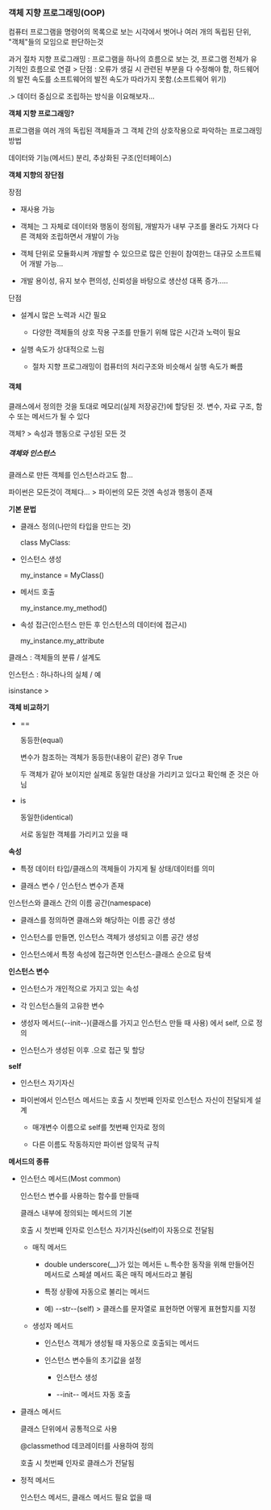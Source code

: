 ### 객체 지향 프로그래밍(OOP)

컴퓨터 프로그램을 명령어의 목록으로 보는 시각에서 벗어나 여러 개의 독립된 단위, "객체"들의 모임으로 판단하는것

과거 절차 지향 프로그래밍 : 프로그램을 하나의 흐름으로 보는 것, 프로그램 전체가 유기적인 흐름으로 연결 > 단점 : 오류가 생길 시 관련된 부분을 다 수정해야 함, 하드웨어의 발전 속도를 소프트웨어의 발전 속도가 따라가지 못함.(소프트웨어 위기)

.> 데이터 중심으로 조립하는 방식을 이요해보자...

**객체 지향 프로그래밍?**

프로그램을 여러 개의 독립된 객체들과 그 객체 간의 상호작용으로 파악하는 프로그래밍 방법

데이터와 기능(메서드) 분리, 추상화된 구조(인터페이스)



**객체 지향의 장단점**

장점

- 재사용 가능

- 객체는 그 자체로 데이터와 행동이 정의됨, 개발자가 내부 구조를 몰라도 가져다 다른 객체와 조립하면서 개발이 가능

- 객체 단위로 모듈화시켜 개발할 수 있으므로 많은 인원이 참여한느 대규모 소프트웨어 개발 가능...

- 개발 용이성, 유지 보수 편의성, 신뢰성을 바탕으로 생산성 대폭 증가.....

단점

- 설계시 많은 노력과 시간 필요
  
  - 다양한 객체들의 상호 작용 구조를 만들기 위해 많은 시간과 노력이 필요

- 실행 속도가 상대적으로 느림
  
  - 절차 지향 프로그래밍이 컴퓨터의 처리구조와 비슷해서 실행 속도가 빠름



#### 객체

클래스에서 정의한 것을 토대로 메모리(실제 저장공간)에 할당된 것. 변수, 자료 구조, 함수 또는 메서드가 될 수 있다

객체? > 속성과 행동으로 구성된 모든 것



##### 객체와 인스턴스

클래스로 만든 객체를 인스턴스라고도 함...

파이썬은 모든것이 객체다... > 파이썬의 모든 것엔 속성과 행동이 존재



**기본 문법**

- 클래스 정의(나만의 타입을 만드는 것)
  
  class MyClass:

- 인스턴스 생성
  
  my_instance = MyClass()

- 메서드 호출
  
  my_instance.my_method()

- 속성 접근(인스턴스 만든 후 인스턴스의 데이터에 접근시)
  
  my_instance.my_attribute



클래스 : 객체들의 분류 / 설계도

인스턴스 : 하나하나의 실체 / 예

isinstance > 



**객체 비교하기**

- ==
  
  동등한(equal)
  
  변수가 참조하는 객체가 동등한(내용이 같은) 경우 True
  
  두 객체가 같아 보이지만 실제로 동일한 대상을 가리키고 있다고 확인해 준 것은 아님

- is
  
  동일한(identical)
  
  서로 동일한 객체를 가리키고 있을 때



**속성**

- 특정 데이터 타입/클래스의 객체들이 가지게 될 상태/데이터를 의미

- 클래스 변수 / 인스턴스 변수가 존재



인스턴스와 클래스 간의 이름 공간(namespace)

- 클래스를 정의하면 클래스와 해당하는 이름 공간 생성

- 인스턴스를 만들면, 인스턴스 객체가 생성되고 이름 공간 생성

- 인스턴스에서 특정 속성에 접근하면 인스턴스-클래스 순으로 탐색



**인스턴스 변수**

- 인스턴스가 개인적으로 가지고 있는 속성

- 각 인스턴스들의 고유한 변수

- 생성자 메서드(--init--)(클래스를 가지고 인스턴스 만들 때 사용) 에서 self, <name>으로 정의

- 인스턴스가 생성된 이후 <instance>.<name>으로 접근 및 할당



**self**

- 인스턴스 자기자신

- 파이썬에서 인스턴스 메서드는 호출 시 첫번째 인자로 인스턴스 자신이 전달되게 설계
  
  - 매개변수 이름으로 self를 첫번째 인자로 정의
  
  - 다른 이름도 작동하지만 파이썬 암묵적 규칙



**메서드의 종류**

- 인스턴스 메서드(Most common)
  
  인스턴스 변수를 사용하는 함수를 만들때
  
  클래스 내부에 정의되는 메서드의 기본
  
  호출 시 첫번째 인자로 인스턴스 자기자신(self)이 자동으로 전달됨
  
  - 매직 메서드
    
    - double underscore(__)가 있는 메서든 ㄴ특수한 동작을 위해 만들어진 메서드로 스페셜 메서드 혹은 매직 메서드라고 불림
    
    - 특정 상황에 자동으로 불리는 메서드
    
    - 예) --str--(self) > 클래스를 문자열로 표현하면 어떻게 표현할지를 지정
  
  - 생성자 메서드
    
    - 인스턴스 객체가 생성될 때 자동으로 호출되는 메서드
    
    - 인스턴스 변수들의 초기값을 설정
      
      - 인스턴스 생성
      
      - --init-- 메서드 자동 호출

- 클래스 메서드
  
  클래스 단위에서 공통적으로 사용
  
  @classmethod 데코레이터를 사용하여 정의
  
  호출 시 첫번째 인자로 클래스가 전달됨

- 정적 메서드
  
  인스턴스 메서드, 클래스 메서드 필요 없을 때












